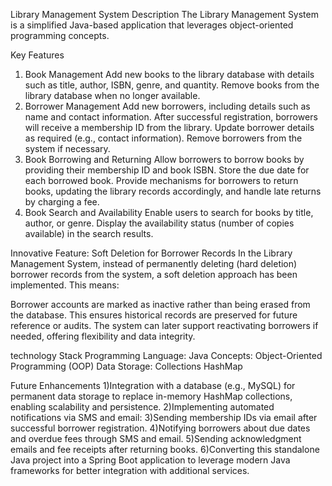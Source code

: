 Library Management System
Description
The Library Management System is a simplified Java-based application that leverages object-oriented programming concepts.

Key Features
1. Book Management
Add new books to the library database with details such as title, author, ISBN, genre, and quantity.
Remove books from the library database when no longer available.
2. Borrower Management
Add new borrowers, including details such as name and contact information. After successful registration, borrowers will receive a membership ID from the library.
Update borrower details as required (e.g., contact information).
Remove borrowers from the system if necessary.
3. Book Borrowing and Returning
Allow borrowers to borrow books by providing their membership ID and book ISBN.
Store the due date for each borrowed book.
Provide mechanisms for borrowers to return books, updating the library records accordingly, and handle late returns by charging a fee.
4. Book Search and Availability
Enable users to search for books by title, author, or genre.
Display the availability status (number of copies available) in the search results.



Innovative Feature: Soft Deletion for Borrower Records
In the Library Management System, instead of permanently deleting (hard deletion) borrower records from the system, a soft deletion approach has been implemented. This means:

Borrower accounts are marked as inactive rather than being erased from the database.
This ensures historical records are preserved for future reference or audits.
The system can later support reactivating borrowers if needed, offering flexibility and data integrity.


technology Stack
Programming Language: Java
Concepts: Object-Oriented Programming (OOP)
Data Storage: Collections  HashMap

Future Enhancements
1)Integration with a database (e.g., MySQL) for permanent data storage to replace in-memory HashMap collections, enabling scalability and persistence.
2)Implementing automated notifications via SMS and email:
3)Sending membership IDs via email after successful borrower registration.
4)Notifying borrowers about due dates and overdue fees through SMS and email.
5)Sending acknowledgment emails and fee receipts after returning books.
6)Converting this standalone Java project into a Spring Boot application to leverage modern Java frameworks for better integration with additional services.

